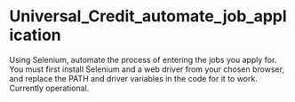 # Universal_Credit_automate_job_application
Using Selenium, automate the process of entering the jobs you apply for.
You must first install Selenium and a web driver from your chosen browser, and replace the PATH and driver variables in the code for it to work.
Currently operational.
